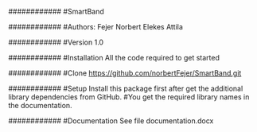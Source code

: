 ############ 
#SmartBand

############ 
#Authors: Fejer Norbert Elekes Attila

############ 
#Version 1.0

############ 
#Installation All the code required to get started

############ 
#Clone https://github.com/norbertFejer/SmartBand.git

############ 
#Setup Install this package first after get the additional library dependencies from GitHub. 
#You get the required library names in the documentation.

############ 
#Documentation See file documentation.docx